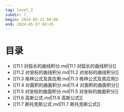```yaml
---
tag: level_2
subdir: 7
begin: 2024-05-21 08:06
end: 2024-05-27 09:45
---
```


# 目录

- [[11.1 对弧长的曲线积分.md|11.1 对弧长的曲线积分]]
- [[11.2 对坐标的曲线积分.md|11.2 对坐标的曲线积分]]
- [[11.3 格林公式及其应用.md|11.3 格林公式及其应用]]
- [[11.4 对面积的曲面积分.md|11.4 对面积的曲面积分]]
- [[11.5 对坐标的曲面积分.md|11.5 对坐标的曲面积分]]
- [[11.6 高斯公式.md|11.6 高斯公式]]
- [[11.7 斯托克斯公式.md|11.7 斯托克斯公式]]

